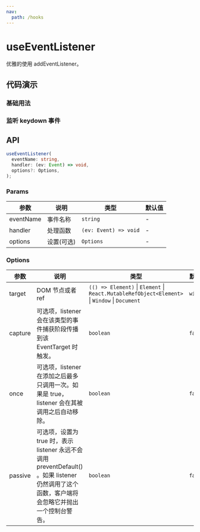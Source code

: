 ```yaml
---
nav:
  path: /hooks
---
```


# useEventListener

优雅的使用 addEventListener。

## 代码演示

### 基础用法

<code src="./demo/demo1.tsx"></code>

### 监听 keydown 事件

<code src="./demo/demo2.tsx"></code>

## API

```typescript
useEventListener(
  eventName: string,
  handler: (ev: Event) => void,
  options?: Options,
);
```

### Params

| 参数      | 说明       | 类型                  | 默认值 |
| --------- | ---------- | --------------------- | ------ |
| eventName | 事件名称   | `string`              | -      |
| handler   | 处理函数   | `(ev: Event) => void` | -      |
| options   | 设置(可选) | `Options`             | -      |

### Options

| 参数    | 说明                                                                                                                                           | 类型                                                                                          | 默认值   |
| ------- | ---------------------------------------------------------------------------------------------------------------------------------------------- | --------------------------------------------------------------------------------------------- | -------- |
| target  | DOM 节点或者 ref                                                                                                                               | `(() => Element)` \| `Element` \| `React.MutableRefObject<Element>` \| `Window` \| `Document` | `window` |
| capture | 可选项，listener 会在该类型的事件捕获阶段传播到该 EventTarget 时触发。                                                                         | `boolean`                                                                                     | `false`  |
| once    | 可选项，listener 在添加之后最多只调用一次。如果是 true，listener 会在其被调用之后自动移除。                                                    | `boolean`                                                                                     | `false`  |
| passive | 可选项，设置为 true 时，表示 listener 永远不会调用 preventDefault() 。如果 listener 仍然调用了这个函数，客户端将会忽略它并抛出一个控制台警告。 | `boolean`                                                                                     | `false`  |
